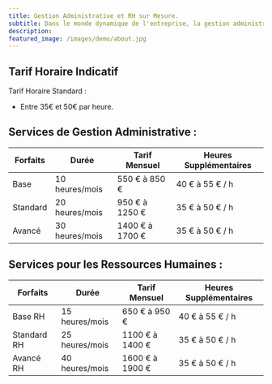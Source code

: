 ```yaml
---
title: Gestion Administrative et RH sur Mesure.
subtitle: Dans le monde dynamique de l'entreprise, la gestion administrative reste un défi de taille, malgré son importance capitale pour le bon fonctionnement quotidien des organisations. Si vous vous sentez submergé par la paperasse et les tâches administratives, ne vous inquiétez pas, je suis là pour vous offrir une solution sur mesure. Avec mes services spécialisés en ressources humaines et en gestion administrative, je vous propose une approche efficace pour optimiser vos opérations. Découvrez ci-dessous un aperçu de mes offres, tarifs et options de forfaits conçus pour répondre à vos besoins spécifiques.
description:  
featured_image: /images/demo/about.jpg
---
```



## Tarif Horaire Indicatif

⁠Tarif Horaire Standard :
 * Entre 35€ et 50€ par heure.

## Services de Gestion Administrative :

| ⁠Forfaits  | Durée | Tarif Mensuel    | Heures Supplémentaires|
|-----------|-----------------|------------------|-----------------------|
| Base      | 10 heures/mois      | 550 € à 850 €    | 40 € à 55 € / h       |
| ⁠Standard  | 20 heures/mois  | 950 € à 1250 €   | 35 € à 50 € / h       |
| ⁠Avancé    | 30 heures/mois    | 1400 € à 1700 €  | 35 € à 50 € / h       |

## Services pour les Ressources Humaines :

| ⁠Forfaits | Durée | Tarif Mensuel   | Heures Supplémentaires|
|----------|--------------------|-----------------|-----------------------|
| Base RH     | 15 heures/mois  | 650 € à 950 €   | 40 € à 55 € / h       |
| ⁠Standard RH | 25 heures/mois  | 1100 € à 1400 € | 35 € à 50 € / h       |
| ⁠Avancé RH   | 40 heures/mois  | 1600 € à 1900 € | 35 € à 50 € / h       |
